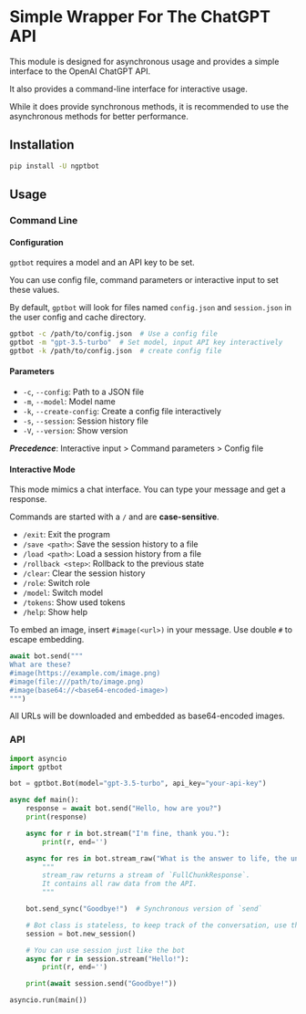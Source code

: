 # Simple Wrapper For The ChatGPT API

This module is designed for asynchronous usage and provides a simple interface to the OpenAI ChatGPT API.

It also provides a command-line interface for interactive usage.

While it does provide synchronous methods, it is recommended to use the asynchronous methods for better performance.

## Installation

```bash
pip install -U ngptbot
```

## Usage

### Command Line

#### Configuration

`gptbot` requires a model and an API key to be set.

You can use config file, command parameters or interactive input to set these values.

By default, `gptbot` will look for files named `config.json` and `session.json` in the user config and cache directory.

```bash
gptbot -c /path/to/config.json  # Use a config file
gptbot -m "gpt-3.5-turbo"  # Set model, input API key interactively
gptbot -k /path/to/config.json  # create config file
```

#### Parameters

- `-c`, `--config`: Path to a JSON file
- `-m`, `--model`: Model name
- `-k`, `--create-config`: Create a config file interactively
- `-s`, `--session`: Session history file
- `-V`, `--version`: Show version

**_Precedence_**: Interactive input > Command parameters > Config file

#### Interactive Mode

This mode mimics a chat interface. You can type your message and get a response.

Commands are started with a `/` and are **case-sensitive**.

- `/exit`: Exit the program
- `/save <path>`: Save the session history to a file
- `/load <path>`: Load a session history from a file
- `/rollback <step>`: Rollback to the previous state
- `/clear`: Clear the session history
- `/role`: Switch role
- `/model`: Switch model
- `/tokens`: Show used tokens
- `/help`: Show help

To embed an image, insert `#image(<url>)` in your message.
Use double `#` to escape embedding.

```Python
await bot.send("""
What are these?
#image(https://example.com/image.png)
#image(file:///path/to/image.png)
#image(base64://<base64-encoded-image>)
""")
```

All URLs will be downloaded and embedded as base64-encoded images.

### API

```python
import asyncio
import gptbot

bot = gptbot.Bot(model="gpt-3.5-turbo", api_key="your-api-key")

async def main():
    response = await bot.send("Hello, how are you?")
    print(response)

    async for r in bot.stream("I'm fine, thank you."):
        print(r, end='')

    async for res in bot.stream_raw("What is the answer to life, the universe, and everything?"):
        """
        stream_raw returns a stream of `FullChunkResponse`.
        It contains all raw data from the API.
        """

    bot.send_sync("Goodbye!")  # Synchronous version of `send`

    # Bot class is stateless, to keep track of the conversation, use the `Session` class
    session = bot.new_session()

    # You can use session just like the bot
    async for r in session.stream("Hello!"):
        print(r, end='')

    print(await session.send("Goodbye!"))

asyncio.run(main())
```
